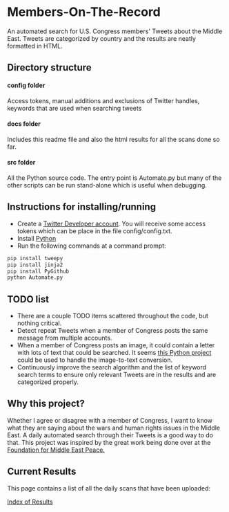# Members-On-The-Record
An automated search for U.S. Congress members' Tweets about the Middle East. Tweets are categorized by country and the results are neatly formatted in HTML.

## Directory structure
#### config folder
Access tokens, manual additions and exclusions of Twitter handles, keywords that are used when searching tweets
#### docs folder
Includes this readme file and also the html results for all the scans done so far.
#### src folder
All the Python source code. The entry point is Automate.py but many of the other scripts can be run stand-alone which is useful when debugging.

## Instructions for installing/running
* Create a [Twitter Developer account](https://developer.twitter.com/en/apply-for-access). You will receive some access tokens which can be place in the file config/config.txt.
* Install [Python](https://www.python.org/downloads/)
* Run the following commands at a command prompt:
```bash
pip install tweepy
pip install jinja2
pip install PyGithub
python Automate.py
```

## TODO list
* There are a couple TODO items scattered throughout the code, but nothing critical.
* Detect repeat Tweets when a member of Congress posts the same message from multiple accounts.
* When a member of Congress posts an image, it could contain a letter with lots of text that could be searched. It seems [this Python project](https://pypi.org/project/pytesseract/) could be used to handle the image-to-text conversion.
* Continuously improve the search algorithm and the list of keyword search terms to ensure only relevant Tweets are in the results and are categorized properly.

## Why this project?
Whether I agree or disagree with a member of Congress, I want to know what they are saying about the wars and human rights issues in the Middle East. A daily automated search through their Tweets is a good way to do that. This project was inspired by the great work being done over at the [Foundation for Middle East Peace.](https://fmep.org/resources/?rsearch=&rcat%5B%5D=345)

## Current Results
This page contains a list of all the daily scans that have been uploaded:

[Index of Results](https://justiceproject.github.io/Members-On-The-Record/index-of-results.html)
